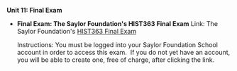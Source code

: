 **Unit 11: Final Exam** <span id="11"></span> 
-   **Final Exam: The Saylor Foundation's HIST363 Final Exam**
    Link: The Saylor Foundation's [HIST363 Final
    Exam](http://school.saylor.org/mod/quiz/view.php?id=127)  
      
     Instructions: You must be logged into your Saylor Foundation School
    account in order to access this <span class="il">exam</span>.  If
    you do not yet have an account, you will be able to create one, free
    of charge, after clicking the link.


